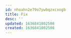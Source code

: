 ```yaml
---
id: nhoahn2e79o7ywbqzxcxogb
title: Fix
desc: ''
updated: 1636841802508
created: 1636841802508
---
```


